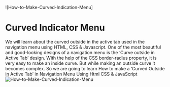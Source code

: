 ![How-to-Make-Curved-Indication-Menu]
# Curved Indicator Menu

We will learn about the curved outside in the active tab used in the navigation menu using HTML, CSS & Javascript. One of the most beautiful and good-looking designs of a navigation menu is the ‘Curve outside in Active Tab’ design. With the help of the CSS border-radius property, it is very easy to make an inside curve. But while making an outside curve it becomes complex. So we are going to learn How to make a ‘Curved Outside in Active Tab’ in Navigation Menu Using Html CSS & JavaScript
![How-to-Make-Curved-Indication-Menu](https://user-images.githubusercontent.com/82109268/146669420-3e93c5fe-4381-45fa-aeb5-dd9f74f4ba0f.jpg)
